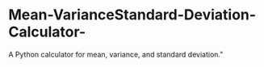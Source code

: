 # Mean-VarianceStandard-Deviation-Calculator-
A Python calculator for mean, variance, and standard deviation."
